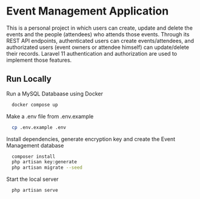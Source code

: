# Event Management Application

This is a personal project in which users can create, update and delete the events and the people (attendees) who attends those events. Through its REST API endpoints, authenticated users can create events/attendees, and authorizated users (event owners or attendee himself) can update/delete their records. Laravel 11 authentication and authorization are used to implement those features.

## Run Locally

Run a MySQL Databaase using Docker

```bash
  docker compose up
```

Make a .env file from .env.example

```bash
  cp .env.example .env
```

Install dependencies, generate encryption key and create the Event Management database

```bash
  composer install
  php artisan key:generate
  php artisan migrate --seed
```

Start the local server

```bash
  php artisan serve
```
